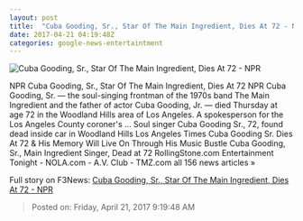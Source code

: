 ```yaml
---
layout: post
title:  "Cuba Gooding, Sr., Star Of The Main Ingredient, Dies At 72 - NPR"
date: 2017-04-21 04:19:48Z
categories: google-news-entertaintment
---
```


![Cuba Gooding, Sr., Star Of The Main Ingredient, Dies At 72 - NPR](https://media.npr.org/assets/img/2017/04/20/cubagooding_wide-d0f5d026660a1dbce756c87278d5a64391e662f7.jpeg?s=1400)

NPR Cuba Gooding, Sr., Star Of The Main Ingredient, Dies At 72 NPR Cuba Gooding, Sr. — the soul-singing frontman of the 1970s band The Main Ingredient and the father of actor Cuba Gooding, Jr. — died Thursday at age 72 in the Woodland Hills area of Los Angeles. A spokesperson for the Los Angeles County coroner's ... Soul singer Cuba Gooding Sr., 72, found dead inside car in Woodland Hills Los Angeles Times Cuba Gooding Sr. Dies At 72 & His Memory Will Live On Through His Music Bustle Cuba Gooding, Sr., Main Ingredient Singer, Dead at 72 RollingStone.com Entertainment Tonight - NOLA.com - A.V. Club - TMZ.com all 156 news articles »


Full story on F3News: [Cuba Gooding, Sr., Star Of The Main Ingredient, Dies At 72 - NPR](http://www.f3nws.com/n/WuHU4C)

> Posted on: Friday, April 21, 2017 9:19:48 AM
